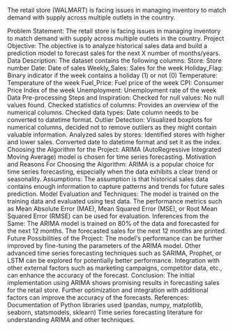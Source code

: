 The retail store (WALMART) is facing issues in managing inventory to match demand with supply across multiple outlets in the country.

Problem Statement: 
The retail store is facing issues in managing inventory to match demand with supply across multiple outlets in the country.
Project Objective: 
The objective is to analyze historical sales data and build a prediction model to forecast sales for the next X number of months/years.
Data Description: 
The dataset contains the following columns:
Store: Store number
Date: Date of sales
Weekly_Sales: Sales for the week
Holiday_Flag: Binary indicator if the week contains a holiday (1) or not (0)
Temperature: Temperature of the week
Fuel_Price: Fuel price of the week
CPI: Consumer Price Index of the week
Unemployment: Unemployment rate of the week
Data Pre-processing Steps and Inspiration:
Checked for null values: No null values found.
Checked statistics of columns: Provides an overview of the numerical columns.
Checked data types: Date column needs to be converted to datetime format.
Outlier Detection: Visualized boxplots for numerical columns, decided not to remove outliers as they might contain valuable information.
Analyzed sales by stores: Identified stores with higher and lower sales.
Converted date to datetime format and set it as the index.
Choosing the Algorithm for the Project: 
ARIMA (AutoRegressive Integrated Moving Average) model is chosen for time series forecasting.
Motivation and Reasons For Choosing the Algorithm:
 ARIMA is a popular choice for time series forecasting, especially when the data exhibits a clear trend or seasonality.
Assumptions:
 The assumption is that historical sales data contains enough information to capture patterns and trends for future sales prediction.
Model Evaluation and Techniques:
 The model is trained on the training data and evaluated using test data. The performance metrics such as Mean Absolute Error (MAE), Mean Squared Error (MSE), or Root Mean Squared Error (RMSE) can be used for evaluation.
Inferences from the Same:
The ARIMA model is trained on 80% of the data and forecasted for the next 12 months.
The forecasted sales for the next 12 months are printed.
Future Possibilities of the Project:
The model's performance can be further improved by fine-tuning the parameters of the ARIMA model.
Other advanced time series forecasting techniques such as SARIMA, Prophet, or LSTM can be explored for potentially better performance.
Integration with other external factors such as marketing campaigns, competitor data, etc., can enhance the accuracy of the forecast.
Conclusion: 
The initial implementation using ARIMA shows promising results in forecasting sales for the retail store. Further optimization and integration with additional factors can improve the accuracy of the forecasts.
References:
Documentation of Python libraries used (pandas, numpy, matplotlib, seaborn, statsmodels, sklearn)
Time series forecasting literature for understanding ARIMA and other techniques.
